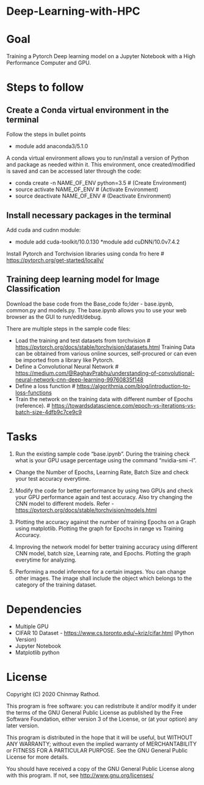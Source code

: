 # Deep-Learning-with-HPC

# Goal
Training a Pytorch Deep learning model on a Jupyter Notebook with a High Performance Computer and GPU.

# Steps to follow

## Create a Conda virtual environment in the terminal

Follow the steps in bullet points
* module add anaconda3/5.1.0

A conda virtual environment allows you to run/install a version of Python and package as needed within it.
This environment, once created/modified is saved and can be accessed later through the code:

* conda create -n NAME_OF_ENV python=3.5                       # (Create Environment)
* source activate NAME_OF_ENV                                  # (Activate Environment)
* source deactivate NAME_OF_ENV                                # (Deactivate Environment)

## Install necessary packages in the terminal
Add cuda and cudnn module:

* module add cuda-toolkit/10.0.130
*module add cuDNN/10.0v7.4.2

Install Pytorch and Torchvision libraries using conda fro here  # https://pytorch.org/get-started/locally/

## Training deep learning model for Image Classification

Download the base code from the Base_code fo;lder -  base.ipynb, common.py and models.py. The base.ipynb allows you to use your web browser as the GUI to run/edit/debug.


There are multiple steps in the sample code files:

*	Load the training and test datasets from torchvision        # https://pytorch.org/docs/stable/torchvision/datasets.html
Training Data can be obtained from various online sources, self-procured or can even be imported from a library like Pytorch.
*	Define a Convolutional Neural Network                       # https://medium.com/@RaghavPrabhu/understanding-of-convolutional-neural-network-cnn-deep-learning-99760835f148
*	Define a loss function                                      # https://algorithmia.com/blog/introduction-to-loss-functions      
*	Train the network on the training data with different number of Epochs (reference).  # https://towardsdatascience.com/epoch-vs-iterations-vs-batch-size-4dfb9c7ce9c9


# Tasks 

1) Run the existing sample code “base.ipynb”. During the training check what is your GPU usage percentage using the command “nvidia-smi –l”.

* Change the Number of Epochs, Learning Rate, Batch Size and check your test accuracy everytime.

2) Modify the code for better performance by using two GPUs and check your GPU performance again and test accuracy. Also try changing the CNN model to different models. Refer - https://pytorch.org/docs/stable/torchvision/models.html 

3) Plotting the accuracy against the number of training Epochs on a Graph using matplotlib. Plotting the graph for Epochs in range vs Training Accuracy. 

4) Improving the network model for better training accuracy using different CNN model, batch size, Learning rate, and Epochs. Plotting the graph everytime for analyzing.

5) Performing a model inference for a certain images. You can change other images. The image shall include the object which belongs to the category of the training dataset.

# Dependencies

* Multiple GPU 
* CIFAR 10 Dataset - https://www.cs.toronto.edu/~kriz/cifar.html (Python Version)
* Jupyter Notebook
* Matplotlib python

# License
Copyright (C) 2020 Chinmay Rathod.

This program is free software: you can redistribute it and/or modify it under the terms of the GNU General Public License as published by the Free Software Foundation, either version 3 of the License, or (at your option) any later version.

This program is distributed in the hope that it will be useful, but WITHOUT ANY WARRANTY; without even the implied warranty of MERCHANTABILITY or FITNESS FOR A PARTICULAR PURPOSE. See the GNU General Public License for more details.

You should have received a copy of the GNU General Public License along with this program. If not, see http://www.gnu.org/licenses/
